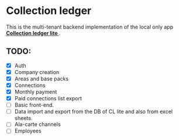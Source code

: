 # Collection ledger

This is the multi-tenant backend implementation of the local only app **[Collection ledger lite
](https://github.com/f1-surya/collection-ledger-lite)**.

## TODO:

- [x] Auth
- [x] Company creation
- [x] Areas and base packs
- [x] Connections
- [x] Monthly payment
- [x] Paid connections list export
- [ ] Basic front-end.
- [ ] Data import and export from the DB of CL lite and also from excel sheets.
- [ ] Ala-carte channels
- [ ] Employees
